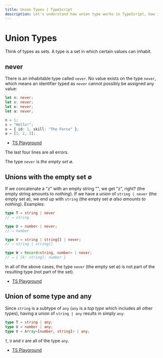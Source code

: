 ```yaml
---
title: Union Types | TypeScript
description: Let's understand how union type works in TypeScript, how it relates to sets, the empty type `never` (empty set ∅) and some practical examples.
---
```


# Union Types

Think of types as sets. A type is a set in which certain values can inhabit.

## never

There is an inhabitable type called `never`. No value exists on the type `never`, which means an identifier typed as `never` cannot possibly be assigned any value:

```ts
let n: never;
let s: never;
let o: never;
let a: never;

n = 1;
s = "Hello!";
o = { id: 1, skill: "The Force" };
a = [1, 2, 3];
```

- [TS Playground](https://tsplay.dev/mpnnBw)

The last four lines are all errors.

The type `never` is *the empty set* ∅.

## Unions with the empty set ∅

If we concatenate a "z" with an empty string "", we get "z", right? (the empty string amounts to *nothing*). If we have a *union* of `string | never` (the empty set ∅), we end up with `string` (the empty set ∅ *also amounts to nothing*). Examples:

```ts
type T = string | never
// → string

type U = number | never;
// → number

type V = string | string[] | never;
// → string | string[]

type W = Record<string, number> | never;
// → { [k: string]: number }
```

In all of the above cases, the type `never` (the empty set ∅) is not part of the resulting type (not part of the set).

- [TS Playground](https://www.typescriptlang.org/play?#code/PTBQIAkIgIIQQVwC4AsD2AnAXBAYgU3QDsBDQgE1QgCFiBnW1cYaCZRRAB1sxADMCS5VACM6DAHRk8AN2ABjVIUTE5iMJBhtO3PgNIVR9VOIDmAS0QAbYsPFnUwKdLQB3RA6YstXHsBf-JGVd3QNkmUFBEAE8OPAgAFQgAXghaRHQzQhMIAB8IQhkCAG5PCAgAPQB+COjYiABVZPz4AFthAlz8wvQSyDKqmpi4gDUmtIyszvHMkwBtAF1Oguli0orqyKGIAHUmgCU8BXQyAB5prIAaZraCAD4l7t7mfuqgA)

## Union of some type and any

Since `string` is a subtype of `any` (`any` is a *top type* which includes all other types), having a union of `string | any` results in simply `any`:

```ts
type T = string | any;
type U = number | any;
type V = Array<[number, string]> | any;
```

`T`, `U` and `V` are all of the type `any`.

- [TS Playground](https://www.typescriptlang.org/play?#code/PTBQIAkIgIIQQVwC4AsD2AnAXBAYgU3QDsBDQgE1QgCFiBnW1cYaCZRRAB1sxADMCS5VACM6DAHRk8AN2ABjVIUTE5iMJBhtO3PgNIVR9VOIDmAS0QAbYsPFnUwKdLQB3RA6YstXHsBf-JGVd3QNkmUFBEAE8OPAgAFQgAXghaRHQzQhMIAB8IUiiAbk8ICAA9AH4I6NiIAFVkiEJ4AFthAlz8wiKS8qrImLiANUbYdHRiKIAeAG1mtoIAGlT0zJMAXQA+ToLiyFLK0CA)
